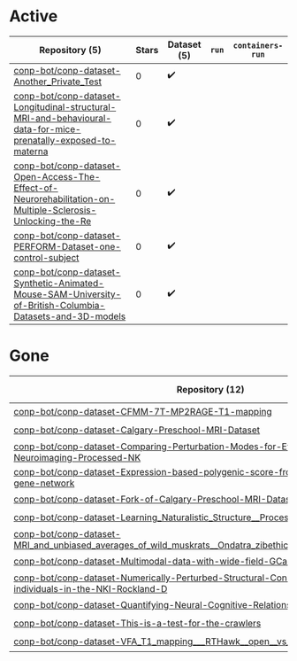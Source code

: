 # Active
| Repository (5) | Stars | Dataset (5) | `run` | `containers-run` |
| --- | --- | --- | --- | --- |
| [conp-bot/conp-dataset-Another_Private_Test](https://github.com/conp-bot/conp-dataset-Another_Private_Test) | 0 | :heavy_check_mark: |  |  |
| [conp-bot/conp-dataset-Longitudinal-structural-MRI-and-behavioural-data-for-mice-prenatally-exposed-to-materna](https://github.com/conp-bot/conp-dataset-Longitudinal-structural-MRI-and-behavioural-data-for-mice-prenatally-exposed-to-materna) | 0 | :heavy_check_mark: |  |  |
| [conp-bot/conp-dataset-Open-Access-The-Effect-of-Neurorehabilitation-on-Multiple-Sclerosis-Unlocking-the-Re](https://github.com/conp-bot/conp-dataset-Open-Access-The-Effect-of-Neurorehabilitation-on-Multiple-Sclerosis-Unlocking-the-Re) | 0 | :heavy_check_mark: |  |  |
| [conp-bot/conp-dataset-PERFORM-Dataset-one-control-subject](https://github.com/conp-bot/conp-dataset-PERFORM-Dataset-one-control-subject) | 0 | :heavy_check_mark: |  |  |
| [conp-bot/conp-dataset-Synthetic-Animated-Mouse-SAM-University-of-British-Columbia-Datasets-and-3D-models](https://github.com/conp-bot/conp-dataset-Synthetic-Animated-Mouse-SAM-University-of-British-Columbia-Datasets-and-3D-models) | 0 | :heavy_check_mark: |  |  |

# Gone
| Repository (12) | Stars | Dataset (12) | `run` | `containers-run` |
| --- | --- | --- | --- | --- |
| [conp-bot/conp-dataset-CFMM-7T-MP2RAGE-T1-mapping](https://github.com/conp-bot/conp-dataset-CFMM-7T-MP2RAGE-T1-mapping) | 0 | :heavy_check_mark: |  |  |
| [conp-bot/conp-dataset-Calgary-Preschool-MRI-Dataset](https://github.com/conp-bot/conp-dataset-Calgary-Preschool-MRI-Dataset) | 0 | :heavy_check_mark: |  |  |
| [conp-bot/conp-dataset-Comparing-Perturbation-Modes-for-Evaluating-Instabilities-in-Neuroimaging-Processed-NK](https://github.com/conp-bot/conp-dataset-Comparing-Perturbation-Modes-for-Evaluating-Instabilities-in-Neuroimaging-Processed-NK) | 0 | :heavy_check_mark: |  |  |
| [conp-bot/conp-dataset-Expression-based-polygenic-score-from-the-amygdala-5HTT-gene-network](https://github.com/conp-bot/conp-dataset-Expression-based-polygenic-score-from-the-amygdala-5HTT-gene-network) | 0 | :heavy_check_mark: |  |  |
| [conp-bot/conp-dataset-Fork-of-Calgary-Preschool-MRI-Dataset](https://github.com/conp-bot/conp-dataset-Fork-of-Calgary-Preschool-MRI-Dataset) | 0 | :heavy_check_mark: |  |  |
| [conp-bot/conp-dataset-Learning_Naturalistic_Structure__Processed_fMRI_dataset](https://github.com/conp-bot/conp-dataset-Learning_Naturalistic_Structure__Processed_fMRI_dataset) | 0 | :heavy_check_mark: |  |  |
| [conp-bot/conp-dataset-MRI_and_unbiased_averages_of_wild_muskrats__Ondatra_zibethicus__and_red_squirrels__Tami](https://github.com/conp-bot/conp-dataset-MRI_and_unbiased_averages_of_wild_muskrats__Ondatra_zibethicus__and_red_squirrels__Tami) | 0 | :heavy_check_mark: |  |  |
| [conp-bot/conp-dataset-Multimodal-data-with-wide-field-GCaMP-imaging](https://github.com/conp-bot/conp-dataset-Multimodal-data-with-wide-field-GCaMP-imaging) | 0 | :heavy_check_mark: |  |  |
| [conp-bot/conp-dataset-Numerically-Perturbed-Structural-Connectomes-from-100-individuals-in-the-NKI-Rockland-D](https://github.com/conp-bot/conp-dataset-Numerically-Perturbed-Structural-Connectomes-from-100-individuals-in-the-NKI-Rockland-D) | 0 | :heavy_check_mark: |  |  |
| [conp-bot/conp-dataset-Quantifying-Neural-Cognitive-Relationships-Across-the-Brain](https://github.com/conp-bot/conp-dataset-Quantifying-Neural-Cognitive-Relationships-Across-the-Brain) | 0 | :heavy_check_mark: |  |  |
| [conp-bot/conp-dataset-This-is-a-test-for-the-crawlers](https://github.com/conp-bot/conp-dataset-This-is-a-test-for-the-crawlers) | 0 | :heavy_check_mark: |  |  |
| [conp-bot/conp-dataset-VFA_T1_mapping___RTHawk__open__vs_Siemens__commercial_](https://github.com/conp-bot/conp-dataset-VFA_T1_mapping___RTHawk__open__vs_Siemens__commercial_) | 0 | :heavy_check_mark: |  |  |
